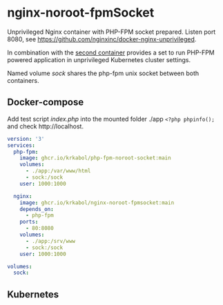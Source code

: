 # nginx-noroot-fpmSocket
Unprivileged Nginx container with PHP-FPM socket prepared. Listen port 8080, see https://github.com/nginxinc/docker-nginx-unprivileged.

In combination with the [second container](https://github.com/krkabol/php-fpm-noroot-socket) provides a set to run PHP-FPM powered application in unprivileged Kubernetes cluster settings.

Named volume *sock* shares the php-fpm unix socket between both containers. 

## Docker-compose
Add test script *index.php* into the mounted folder ./app  ```<?php phpinfo();``` and check http://localhost.

```yaml
version: '3'
services:
  php-fpm:
    image: ghcr.io/krkabol/php-fpm-noroot-socket:main
    volumes:
      - ./app:/var/www/html
      - sock:/sock
    user: 1000:1000

  nginx:
    image: ghcr.io/krkabol/nginx-noroot-fpmsocket:main
    depends_on:
      - php-fpm
    ports:
      - 80:8080
    volumes:
      - ./app:/srv/www
      - sock:/sock
    user: 1000:1000

volumes:
  sock:
```

## Kubernetes
